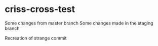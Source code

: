 # criss-cross-test

Some changes from master branch
Some changes made in the staging branch



Recreation of strange commit
